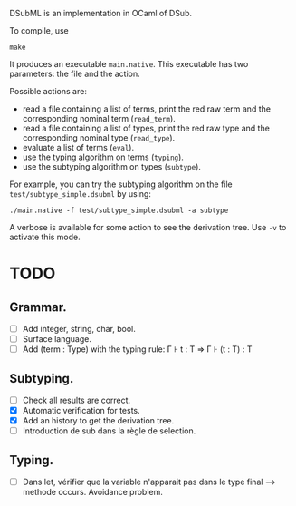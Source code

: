 DSubML is an implementation in OCaml of DSub.

To compile, use
```
make
```

It produces an executable `main.native`.
This executable has two parameters: the file and the action.

Possible actions are:
- read a file containing a list of terms, print the red raw term and the corresponding nominal term (`read_term`).
- read a file containing a list of types, print the red raw type and the corresponding nominal type (`read_type`).
- evaluate a list of terms (`eval`).
- use the typing algorithm on terms (`typing`).
- use the subtyping algorithm on types (`subtype`).

For example, you can try the subtyping algorithm on the file `test/subtype_simple.dsubml` by using:
```
./main.native -f test/subtype_simple.dsubml -a subtype
```

A verbose is available for some action to see the derivation tree. Use `-v` to
activate this mode.

TODO
====

## Grammar.

- [ ] Add integer, string, char, bool.
- [ ] Surface language.
- [ ] Add (term : Type) with the typing rule: Γ ⊦ t : T => Γ ⊦ (t : T) : T

## Subtyping.

- [ ] Check all results are correct.
- [x] Automatic verification for tests.
- [x] Add an history to get the derivation tree.
- [ ] Introduction de sub dans la règle de selection.

## Typing.

- [ ] Dans let, vérifier que la variable n'apparait pas dans le type final -->
methode occurs. Avoidance problem.
